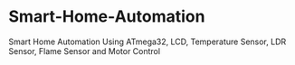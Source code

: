 # Smart-Home-Automation
Smart Home Automation Using ATmega32, LCD, Temperature Sensor, LDR Sensor, Flame Sensor and Motor Control

